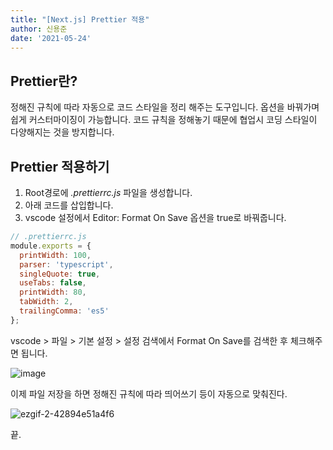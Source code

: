 ```yaml
---
title: "[Next.js] Prettier 적용"
author: 신용준
date: '2021-05-24'
---
```


## Prettier란?

정해진 규칙에 따라 자동으로 코드 스타일을 정리 해주는 도구입니다. 옵션을 바꿔가며 쉽게 커스터마이징이 가능합니다.
코드 규칙을 정해놓기 때문에 협업시 코딩 스타일이 다양해지는 것을 방지합니다.

## Prettier 적용하기

1. Root경로에 *.prettierrc.js* 파일을 생성합니다.
2. 아래 코드를 삽입합니다.
3. vscode 설정에서 Editor: Format On Save 옵션을 true로 바꿔줍니다.

```js
// .prettierrc.js
module.exports = {
  printWidth: 100,
  parser: 'typescript',
  singleQuote: true,
  useTabs: false,
  printWidth: 80,
  tabWidth: 2,
  trailingComma: 'es5'
};
```

vscode > 파일 > 기본 설정 > 설정
검색에서 Format On Save를 검색한 후 체크해주면 됩니다.

![image](https://user-images.githubusercontent.com/63823237/108787280-c4bbb400-75b8-11eb-9584-3c0b2f396f2e.png)

이제 파일 저장을 하면 정해진 규칙에 따라 띄어쓰기 등이 자동으로 맞춰진다.

![ezgif-2-42894e51a4f6](https://user-images.githubusercontent.com/63823237/108787803-d487c800-75b9-11eb-91cf-ba90e94a650c.gif)

끝.